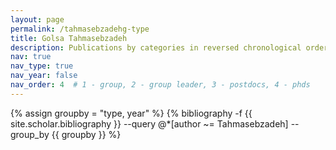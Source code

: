 ```yaml
---
layout: page
permalink: /tahmasebzadehg-type
title: Golsa Tahmasebzadeh
description: Publications by categories in reversed chronological order. Generated by jekyll-scholar.
nav: true
nav_type: true
nav_year: false
nav_order: 4  # 1 - group, 2 - group leader, 3 - postdocs, 4 - phds
---
```


<!-- _pages/tahmasebzadehg-type.md -->
<div class="publications">

{% assign groupby = "type, year" %}
{% bibliography -f {{ site.scholar.bibliography }} --query @*[author ~= Tahmasebzadeh] --group_by {{ groupby }} %}

</div>
